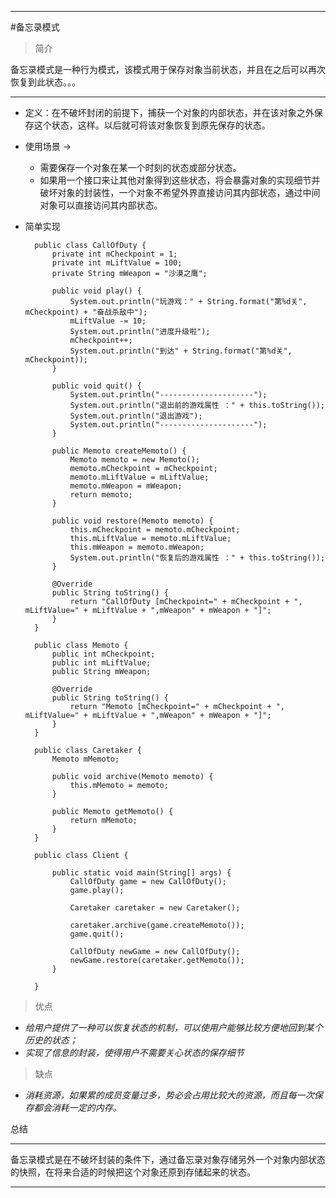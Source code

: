 ****
#备忘录模式
>简介

备忘录模式是一种行为模式，该模式用于保存对象当前状态，并且在之后可以再次恢复到此状态。。。
****

* 定义：在不破坏封闭的前提下，捕获一个对象的内部状态，并在该对象之外保存这个状态，这样。以后就可将该对象恢复到原先保存的状态。
* 使用场景 ->
	* 需要保存一个对象在某一个时刻的状态或部分状态。
	* 如果用一个接口来让其他对象得到这些状态，将会暴露对象的实现细节并破坏对象的封装性，一个对象不希望外界直接访问其内部状态，通过中间对象可以直接访问其内部状态。
	
* 简单实现
	
		public class CallOfDuty {
			private int mCheckpoint = 1;
			private int mLiftValue = 100;
			private String mWeapon = "沙漠之鹰";

			public void play() {
				System.out.println("玩游戏：" + String.format("第%d关", mCheckpoint) + "奋战杀敌中");
				mLiftValue -= 10;
				System.out.println("进度升级啦");
				mCheckpoint++;
				System.out.println("到达" + String.format("第%d关", mCheckpoint));
			}

			public void quit() {
				System.out.println("---------------------");
				System.out.println("退出前的游戏属性 ：" + this.toString());
				System.out.println("退出游戏");
				System.out.println("---------------------");
			}

			public Memoto createMemoto() {
				Memoto memoto = new Memoto();
				memoto.mCheckpoint = mCheckpoint;
				memoto.mLiftValue = mLiftValue;
				memoto.mWeapon = mWeapon;
				return memoto;
			}

			public void restore(Memoto memoto) {
				this.mCheckpoint = memoto.mCheckpoint;
				this.mLiftValue = memoto.mLiftValue;
				this.mWeapon = memoto.mWeapon;
				System.out.println("恢复后的游戏属性 ：" + this.toString());
			}

			@Override
			public String toString() {
				return "CallOfDuty [mCheckpoint=" + mCheckpoint + ", mLiftValue=" + mLiftValue + ",mWeapon" + mWeapon + "]";
			}
		}
		
		public class Memoto {
			public int mCheckpoint;
			public int mLiftValue;
			public String mWeapon;

			@Override
			public String toString() {
				return "Memoto [mCheckpoint=" + mCheckpoint + ", mLiftValue=" + mLiftValue + ",mWeapon" + mWeapon + "]";
			}
		}
		
		public class Caretaker {
			Memoto mMemoto;

			public void archive(Memoto memoto) {
				this.mMemoto = memoto;
			}

			public Memoto getMemoto() {
				return mMemoto;
			}
		}
		
		public class Client {

			public static void main(String[] args) {
				CallOfDuty game = new CallOfDuty();
				game.play();

				Caretaker caretaker = new Caretaker();

				caretaker.archive(game.createMemoto());
				game.quit();

				CallOfDuty newGame = new CallOfDuty();
				newGame.restore(caretaker.getMemoto());
			}

		}


> 优点

* *给用户提供了一种可以恢复状态的机制，可以使用户能够比较方便地回到某个历史的状态；*
* *实现了信息的封装，使得用户不需要关心状态的保存细节*

> 缺点

* *消耗资源，如果累的成员变量过多，势必会占用比较大的资源，而且每一次保存都会消耗一定的内存。*

总结
****
备忘录模式是在不破坏封装的条件下，通过备忘录对象存储另外一个对象内部状态的快照，在将来合适的时候把这个对象还原到存储起来的状态。
****


